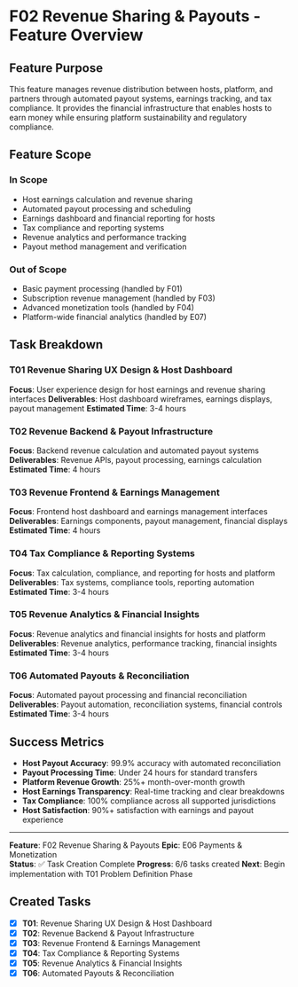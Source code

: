 # F02 Revenue Sharing & Payouts - Feature Overview

## Feature Purpose

This feature manages revenue distribution between hosts, platform, and partners through automated payout systems, earnings tracking, and tax compliance. It provides the financial infrastructure that enables hosts to earn money while ensuring platform sustainability and regulatory compliance.

## Feature Scope

### In Scope
- Host earnings calculation and revenue sharing
- Automated payout processing and scheduling
- Earnings dashboard and financial reporting for hosts
- Tax compliance and reporting systems
- Revenue analytics and performance tracking
- Payout method management and verification

### Out of Scope
- Basic payment processing (handled by F01)
- Subscription revenue management (handled by F03)
- Advanced monetization tools (handled by F04)
- Platform-wide financial analytics (handled by E07)

## Task Breakdown

### T01 Revenue Sharing UX Design & Host Dashboard
**Focus**: User experience design for host earnings and revenue sharing interfaces
**Deliverables**: Host dashboard wireframes, earnings displays, payout management
**Estimated Time**: 3-4 hours

### T02 Revenue Backend & Payout Infrastructure
**Focus**: Backend revenue calculation and automated payout systems
**Deliverables**: Revenue APIs, payout processing, earnings calculation
**Estimated Time**: 4 hours

### T03 Revenue Frontend & Earnings Management
**Focus**: Frontend host dashboard and earnings management interfaces
**Deliverables**: Earnings components, payout management, financial displays
**Estimated Time**: 4 hours

### T04 Tax Compliance & Reporting Systems
**Focus**: Tax calculation, compliance, and reporting for hosts and platform
**Deliverables**: Tax systems, compliance tools, reporting automation
**Estimated Time**: 3-4 hours

### T05 Revenue Analytics & Financial Insights
**Focus**: Revenue analytics and financial insights for hosts and platform
**Deliverables**: Revenue analytics, performance tracking, financial insights
**Estimated Time**: 3-4 hours

### T06 Automated Payouts & Reconciliation
**Focus**: Automated payout processing and financial reconciliation
**Deliverables**: Payout automation, reconciliation systems, financial controls
**Estimated Time**: 3-4 hours

## Success Metrics

- **Host Payout Accuracy**: 99.9% accuracy with automated reconciliation
- **Payout Processing Time**: Under 24 hours for standard transfers
- **Platform Revenue Growth**: 25%+ month-over-month growth
- **Host Earnings Transparency**: Real-time tracking and clear breakdowns
- **Tax Compliance**: 100% compliance across all supported jurisdictions
- **Host Satisfaction**: 90%+ satisfaction with earnings and payout experience

---

**Feature**: F02 Revenue Sharing & Payouts
**Epic**: E06 Payments & Monetization  
**Status**: ✅ Task Creation Complete
**Progress**: 6/6 tasks created
**Next**: Begin implementation with T01 Problem Definition Phase

## Created Tasks
- [x] **T01**: Revenue Sharing UX Design & Host Dashboard
- [x] **T02**: Revenue Backend & Payout Infrastructure
- [x] **T03**: Revenue Frontend & Earnings Management
- [x] **T04**: Tax Compliance & Reporting Systems
- [x] **T05**: Revenue Analytics & Financial Insights
- [x] **T06**: Automated Payouts & Reconciliation
